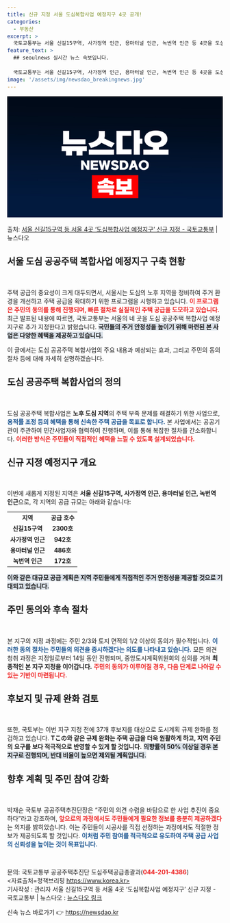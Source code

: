 ```yaml
---
title: 신규 지정 서울 도심복합사업 예정지구 4곳 공개!
categories:
  - 부동산
excerpt: >
  국토교통부는 서울 신길15구역, 사가정역 인근, 용마터널 인근, 녹번역 인근 등 4곳을 도심 공공주택 복합사…
feature_text: >
  ## seoulnews 실시간 뉴스 속보입니다.

  국토교통부는 서울 신길15구역, 사가정역 인근, 용마터널 인근, 녹번역 인근 등 4곳을 도심 공공주택 복합사…
image: '/assets/img/newsdao_breakingnews.jpg'
---
```


![뉴스다오 속보](/assets/img/newsdao_breakingnews.jpg)

<p>출처: <a href="https://newsdao.kr/1675" rel="dofollow">서울 신길15구역 등 서울 4곳 ‘도심복합사업 예정지구’ 신규 지정 - 국토교통부</a> | 뉴스다오</p>

<h2 data-ke-size="size26">서울 도심 공공주택 복합사업 예정지구 구축 현황</h2>

<p data-ke-size="size16">&nbsp;</p>

주택 공급의 중요성이 크게 대두되면서, 서울시는 도심의 노후 지역을 정비하여 주거 환경을 개선하고 주택 공급을 확대하기 위한 프로그램을 시행하고 있습니다. <b><span style="color: #ee2323;">이 프로그램은 주민의 동의를 통해 진행되며, 빠른 절차로 실질적인 주택 공급을 도모하고 있습니다.</span></b> 최근 발표된 내용에 따르면, 국토교통부는 서울의 네 곳을 도심 공공주택 복합사업 예정지구로 추가 지정한다고 밝혔습니다. <b><span style="background-color: #21538527;">국민들의 주거 안정성을 높이기 위해 마련된 본 사업은 다양한 혜택을 제공하고 있습니다.</span></b>

이 글에서는 도심 공공주택 복합사업의 주요 내용과 예상되는 효과, 그리고 주민의 동의 절차 등에 대해 자세히 설명하겠습니다.

<h2 data-ke-size="size26">도심 공공주택 복합사업의 정의</h2>

<p data-ke-size="size16">&nbsp;</p>

도심 공공주택 복합사업은 <b>노후 도심 지역</b>의 주택 부족 문제를 해결하기 위한 사업으로, <b><span style="color: #1a5490;">용적률 조정 등의 혜택을 통해 신속한 주택 공급을 목표로 합니다.</span></b> 본 사업에서는 공공기관이 주관하여 민간사업자와 협력하여 진행하며, 이를 통해 복잡한 절차를 간소화합니다. <b><span style="color: #ee2323;">이러한 방식은 주민들이 직접적인 혜택을 느낄 수 있도록 설계되었습니다.</span></b> 

<h2 data-ke-size="size26">신규 지정 예정지구 개요</h2>

<p data-ke-size="size16">&nbsp;</p>

이번에 새롭게 지정된 지역은 <b>서울 신길15구역, 사가정역 인근, 용마터널 인근, 녹번역 인근</b>으로, 각 지역의 공급 규모는 아래와 같습니다:

<table>
<tr>
<td style="text-align: center; height: 17px;"><b>지역</b></td>
<td style="text-align: center; height: 17px;"><b>공급 호수</b></td>
</tr>
<tr>
<td style="text-align: center; height: 17px;"><b>신길15구역</b></td>
<td style="text-align: center; height: 17px;"><b>2300호</b></td>
</tr>
<tr>
<td style="text-align: center; height: 17px;"><b>사가정역 인근</b></td>
<td style="text-align: center; height: 17px;"><b>942호</b></td>
</tr>
<tr>
<td style="text-align: center; height: 17px;"><b>용마터널 인근</b></td>
<td style="text-align: center; height: 17px;"><b>486호</b></td>
</tr>
<tr>
<td style="text-align: center; height: 17px;"><b>녹번역 인근</b></td>
<td style="text-align: center; height: 17px;"><b>172호</b></td>
</tr>
</table>

<b><span style="background-color: #21538527;">이와 같은 대규모 공급 계획은 지역 주민들에게 직접적인 주거 안정성을 제공할 것으로 기대되고 있습니다.</span></b>

<h2 data-ke-size="size26">주민 동의와 후속 절차</h2>

<p data-ke-size="size16">&nbsp;</p>

본 지구의 지정 과정에는 주민 2/3와 토지 면적의 1/2 이상의 동의가 필수적입니다. <b><span style="color: #1a5490;">이러한 동의 절차는 주민들의 의견을 중시하겠다는 의도를 나타내고 있습니다.</span></b> 모든 의견 청취 과정은 지정일로부터 14일 동안 진행되며, 중앙도시계획위원회의 심의를 거쳐 <b>최종적인 본 지구 지정을 이어갑니다.</b> <b><span style="color: #ee2323;">주민의 동의가 이루어질 경우, 다음 단계로 나아갈 수 있는 기반이 마련됩니다.</span></b>

<h2 data-ke-size="size26">후보지 및 규제 완화 검토</h2>

<p data-ke-size="size16">&nbsp;</p>

또한, 국토부는 이번 지구 지정 전에 37개 후보지를 대상으로 도시계획 규제 완화를 점검하고 있습니다. <b>Тこの와 같은 규제 완화는 주택 공급을 더욱 원활하게 하고, 지역 주민의 요구를 보다 적극적으로 반영할 수 있게 할 것입니다.</b> <b><span style="background-color: #21538527;">의향률이 50% 이상일 경우 본 지구로 진행되며, 반대 비율이 높으면 제외될 계획입니다.</span></b> 

<h2 data-ke-size="size26">향후 계획 및 주민 참여 강화</h2>

<p data-ke-size="size16">&nbsp;</p>

박재순 국토부 공공주택추진단장은 “주민의 의견 수렴을 바탕으로 한 사업 추진이 중요하다”라고 강조하며, <b><span style="color: #ee2323;">앞으로의 과정에서도 주민들에게 필요한 정보를 충분히 제공하겠다</span></b>는 의지를 밝히았습니다. 이는 주민들이 시공사를 직접 선정하는 과정에서도 적절한 정보가 제공되도록 할 것입니다. <b><span style="color: #1a5490;">이처럼 주민 참여를 적극적으로 유도하여 주택 공급 사업의 신뢰성을 높이는 것이 목표입니다.</span></b>

<p data-ke-size="size16">&nbsp;</p>

문의: 국토교통부 공공주택추진단 도심주택공급총괄과(<b><span style="color: #ee2323;">044-201-4386</span></b>)<br>
<자료출처=정책브리핑 https://www.korea.kr> <br>
기사작성 : 관리자 서울 신길15구역 등 서울 4곳 ‘도심복합사업 예정지구’ 신규 지정 - 국토교통부 | 뉴스다오  : <a href="https://newsdao.kr/1675">뉴스다오 링크</a> 

신속 뉴스 바로가기 👉 <a href="https://newsdao.kr" rel="dofollow">https://newsdao.kr</a>


